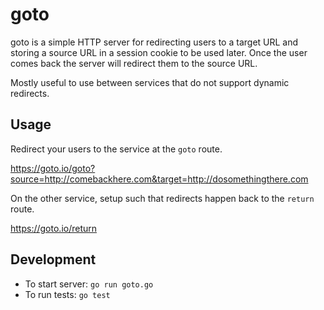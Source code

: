 # goto

goto is a simple HTTP server for redirecting users to a target URL and storing a source URL in a session cookie to be used later. Once the user comes back the server will redirect them to the source URL.

Mostly useful to use between services that do not support dynamic redirects.

## Usage

Redirect your users to the service at the `goto` route.

  https://goto.io/goto?source=http://comebackhere.com&target=http://dosomethingthere.com

On the other service, setup such that redirects happen back to the `return` route.

  https://goto.io/return


## Development

 - To start server: `go run goto.go`
 - To run tests: `go test`
